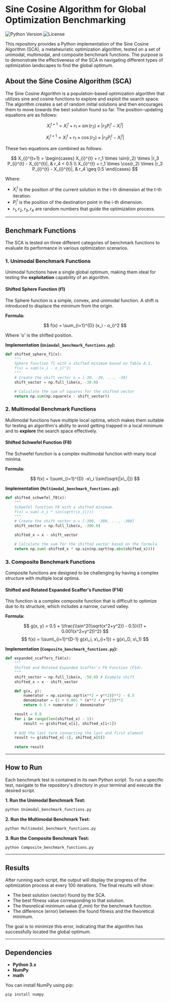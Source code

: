 # Sine Cosine Algorithm for Global Optimization Benchmarking

![Python Version](https://img.shields.io/badge/python-3.x-blue.svg)
![License](https://img.shields.io/badge/license-MIT-green.svg)

This repository provides a Python implementation of the Sine Cosine Algorithm (SCA), a metaheuristic optimization algorithm, tested on a set of unimodal, multimodal, and composite benchmark functions. The purpose is to demonstrate the effectiveness of the SCA in navigating different types of optimization landscapes to find the global optimum.

## About the Sine Cosine Algorithm (SCA)

The Sine Cosine Algorithm is a population-based optimization algorithm that utilizes sine and cosine functions to explore and exploit the search space. The algorithm creates a set of random initial solutions and then encourages them to move towards the best solution found so far. The position-updating equations are as follows:

$$ X_{i}^{t+1} = X_{i}^{t} + r_1 \times \sin(r_2) \times |r_3 P_{i}^{t} - X_{i}^{t}| $$

$$ X_{i}^{t+1} = X_{i}^{t} + r_1 \times \cos(r_2) \times |r_3 P_{i}^{t} - X_{i}^{t}| $$

These two equations are combined as follows:

$$
X_{i}^{t+1} = \begin{cases} X_{i}^{t} + r_1 \times \sin(r_2) \times |r_3 P_{i}^{t} - X_{i}^{t}|, & r_4 < 0.5 \\ X_{i}^{t} + r_1 \times \cos(r_2) \times |r_3 P_{i}^{t} - X_{i}^{t}|, & r_4 \geq 0.5 \end{cases}
$$

Where:
-   $X_{i}^{t}$ is the position of the current solution in the i-th dimension at the t-th iteration.
-   $P_{i}^{t}$ is the position of the destination point in the i-th dimension.
-   $r_1, r_2, r_3, r_4$ are random numbers that guide the optimization process.

---
## Benchmark Functions

The SCA is tested on three different categories of benchmark functions to evaluate its performance in various optimization scenarios.

### 1. Unimodal Benchmark Functions

Unimodal functions have a single global optimum, making them ideal for testing the **exploitation** capability of an algorithm.

#### Shifted Sphere Function (f1)

The Sphere function is a simple, convex, and unimodal function. A shift is introduced to displace the minimum from the origin.

**Formula:**

$$ f(x) = \sum_{i=1}^{D} (x_i - o_i)^2 $$

Where 'o' is the shifted position.

**Implementation (`Unimodal_benchmark_functions.py`):**
```python
def shifted_sphere_f1(x):
    """
    Sphere function f1 with a shifted minimum based on Table A.1.
    f(x) = sum((x_i - o_i)^2)
    """
    # Create the shift vector o = [-30, -30, ..., -30]
    shift_vector = np.full_like(x, -30.0)

    # Calculate the sum of squares for the shifted vector
    return np.sum(np.square(x - shift_vector))
````

### 2\. Multimodal Benchmark Functions

Multimodal functions have multiple local optima, which makes them suitable for testing an algorithm's ability to avoid getting trapped in a local minimum and to **explore** the search space effectively.

#### Shifted Schwefel Function (F8)

The Schwefel function is a complex multimodal function with many local minima.

**Formula:**

$$ f(x) = \\sum\_{i=1}^{D} -x\_i \\sin(\\sqrt{|x\_i|}) $$

**Implementation (`Multimodal_benchmark_functions.py`):**

```python
def shifted_schwefel_f8(x):
    """
    Schwefel function F8 with a shifted minimum.
    f(x) = sum(-x_i * sin(sqrt(|x_i|)))
    """
    # Create the shift vector o = [-300, -300, ..., -300]
    shift_vector = np.full_like(x, -300.0)

    shifted_x = x - shift_vector

    # Calculate the sum for the shifted vector based on the formula
    return np.sum(-shifted_x * np.sin(np.sqrt(np.abs(shifted_x))))
```

### 3\. Composite Benchmark Functions

Composite functions are designed to be challenging by having a complex structure with multiple local optima.

#### Shifted and Rotated Expanded Scaffer's Function (F14)

This function is a complex composite function that is difficult to optimize due to its structure, which includes a narrow, curved valley.

**Formula:**

$$ g(x, y) = 0.5 + \\frac{\\sin^2(\\sqrt{x^2+y^2}) - 0.5}{(1 + 0.001(x^2+y^2))^2} $$
$$ f(x) = \\sum\_{i=1}^{D-1} g(x\_i, x\_{i+1}) + g(x\_D, x\_1) $$

**Implementation (`Composite_benchmark_functions.py`):**

```python
def expanded_scaffers_f14(x):
    """
    Shifted and Rotated Expanded Scaffer's F6 Function (F14).
    """
    shift_vector = np.full_like(x, -50.0) # Example shift
    shifted_x = x - shift_vector

    def g(x, y):
        numerator = np.sin(np.sqrt(x**2 + y**2))**2 - 0.5
        denominator = (1 + 0.001 * (x**2 + y**2))**2
        return 0.5 + numerator / denominator

    result = 0.0
    for i in range(len(shifted_x) - 1):
        result += g(shifted_x[i], shifted_x[i+1])
    
    # Add the last term connecting the last and first element
    result += g(shifted_x[-1], shifted_x[0])
    
    return result
```

-----

## How to Run

Each benchmark test is contained in its own Python script. To run a specific test, navigate to the repository's directory in your terminal and execute the desired script.

**1. Run the Unimodal Benchmark Test:**

```bash
python Unimodal_benchmark_functions.py
```

**2. Run the Multimodal Benchmark Test:**

```bash
python Multimodal_benchmark_functions.py
```

**3. Run the Composite Benchmark Test:**

```bash
python Composite_benchmark_functions.py
```

-----

## Results

After running each script, the output will display the progress of the optimization process at every 100 iterations. The final results will show:

  - The best solution (vector) found by the SCA.
  - The best fitness value corresponding to that solution.
  - The theoretical minimum value ($f\_{min}$) for the benchmark function.
  - The difference (error) between the found fitness and the theoretical minimum.

The goal is to minimize this error, indicating that the algorithm has successfully located the global optimum.

-----

## Dependencies

  - **Python 3.x**
  - **NumPy**
  - **math**

You can install NumPy using pip:

```bash
pip install numpy
```
